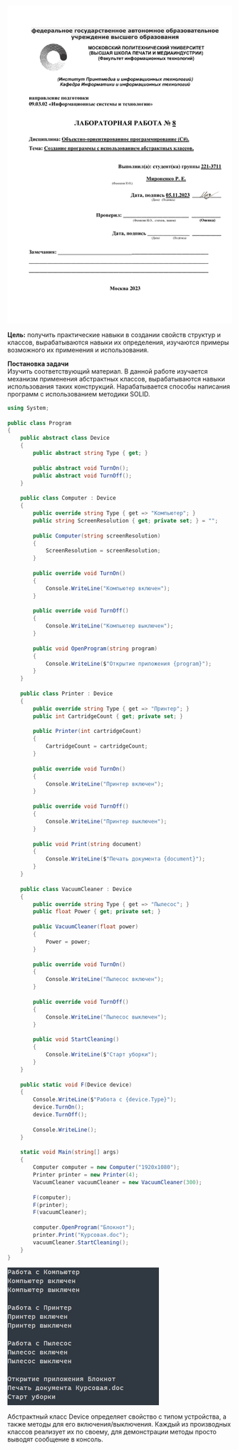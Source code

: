 ![Титульник](https://github.com/Roman784/test/blob/main/TLab8.png)

**Цель:** получить практические навыки в создании свойств структур и классов, вырабатываются навыки их определения, изучаются примеры возможного их
применения и использования.

**Постановка задачи**\
Изучить соответствующий материал. В данной работе изучается механизм
применения абстрактных классов, вырабатываются навыки использования таких
конструкций. Нарабатывается способы написания программ с использованием методики SOLID.


```C#
using System;

public class Program
{
    public abstract class Device
    {
        public abstract string Type { get; }

        public abstract void TurnOn();
        public abstract void TurnOff();
    }

    public class Computer : Device
    {
        public override string Type { get => "Компьютер"; }
        public string ScreenResolution { get; private set; } = "";

        public Computer(string screenResolution)
        {
            ScreenResolution = screenResolution;
        } 

        public override void TurnOn()
        {
            Console.WriteLine("Компьютер включен");
        }

        public override void TurnOff()
        {
            Console.WriteLine("Компьютер выключен");
        }

        public void OpenProgram(string program)
        {
            Console.WriteLine($"Открытие приложения {program}");
        }
    }

    public class Printer : Device
    {
        public override string Type { get => "Принтер"; }
        public int CartridgeCount { get; private set; }

        public Printer(int cartridgeCount)
        {
            CartridgeCount = cartridgeCount;
        }

        public override void TurnOn()
        {
            Console.WriteLine("Принтер включен");
        }

        public override void TurnOff()
        {
            Console.WriteLine("Принтер выключен");
        }

        public void Print(string document)
        {
            Console.WriteLine($"Печать документа {document}");
        }
    }

    public class VacuumCleaner : Device
    {
        public override string Type { get => "Пылесос"; }
        public float Power { get; private set; }

        public VacuumCleaner(float power)
        {
            Power = power;
        }

        public override void TurnOn()
        {
            Console.WriteLine("Пылесос включен");
        }

        public override void TurnOff()
        {
            Console.WriteLine("Пылесос выключен");
        }

        public void StartСleaning()
        {
            Console.WriteLine($"Старт уборки");
        }
    }

    public static void F(Device device)
    {
        Console.WriteLine($"Работа с {device.Type}");
        device.TurnOn();
        device.TurnOff();

        Console.WriteLine();
    }

    static void Main(string[] args)
    {
        Computer computer = new Computer("1920x1080");
        Printer printer = new Printer(4);
        VacuumCleaner vacuumCleaner = new VacuumCleaner(300);

        F(computer);
        F(printer);
        F(vacuumCleaner);

        computer.OpenProgram("Блокнот");
        printer.Print("Курсовая.doc");
        vacuumCleaner.StartСleaning();
    }
}
```

![Скриншот](https://github.com/Roman784/test/blob/main/Screenshot_2032.png)

Абстрактный класс Device определяет свойство с типом устройства, а также методы для его включения/выключения.
Каждый из производных классов реализует их по своему, для демонстрации методы просто выводят сообщение в консоль.
